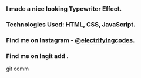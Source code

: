 ### I made a nice looking Typewriter Effect.

### Technologies Used: HTML, CSS, JavaScript.

### Find me on Instagram - [@electrifyingcodes][Instagram].
### Find me on Ingit add .
git comm

[Instagram]: https://www.instagram.com/electrifyingcodes
